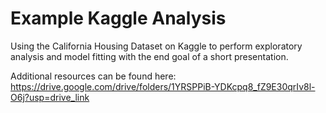 # Example Kaggle Analysis
Using the California Housing Dataset on Kaggle to perform exploratory analysis and model fitting with the end goal of a short presentation.

Additional resources can be found here: https://drive.google.com/drive/folders/1YRSPPiB-YDKcpq8_fZ9E30qrIv8l-O6j?usp=drive_link